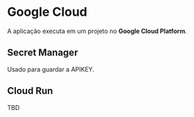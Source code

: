 # Google Cloud

A aplicação executa em um projeto no **Google Cloud Platform**.

## Secret Manager
Usado para guardar a APIKEY.  

## Cloud Run
TBD

